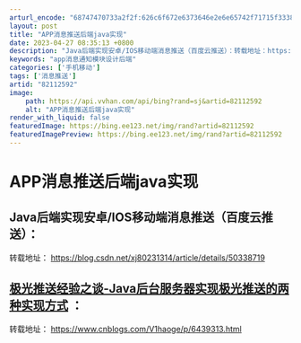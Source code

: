 ```yaml
---
arturl_encode: "68747470733a2f2f:626c6f672e6373646e2e6e65742f71715f3338393333343132:2f61727469636c652f64657461696c732f3832313132353932"
layout: post
title: "APP消息推送后端java实现"
date: 2023-04-27 08:35:13 +0800
description: "Java后端实现安卓/IOS移动端消息推送（百度云推送）：转载地址：https://blog.csd"
keywords: "app消息通知模块设计后端"
categories: ['手机移动']
tags: ['消息推送']
artid: "82112592"
image:
    path: https://api.vvhan.com/api/bing?rand=sj&artid=82112592
    alt: "APP消息推送后端java实现"
render_with_liquid: false
featuredImage: https://bing.ee123.net/img/rand?artid=82112592
featuredImagePreview: https://bing.ee123.net/img/rand?artid=82112592
---
```


# APP消息推送后端java实现

## Java后端实现安卓/IOS移动端消息推送（百度云推送）：

转载地址：
<https://blog.csdn.net/xj80231314/article/details/50338719>

## [极光推送经验之谈-Java后台服务器实现极光推送的两种实现方式](https://www.cnblogs.com/V1haoge/p/6439313.html) ：

转载地址：
<https://www.cnblogs.com/V1haoge/p/6439313.html>